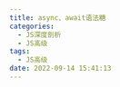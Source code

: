 ```yaml
---
title: async、await语法糖
categories:
  - JS深度剖析
  - JS高级
tags:
  - JS高级
date: 2022-09-14 15:41:13
---
```

